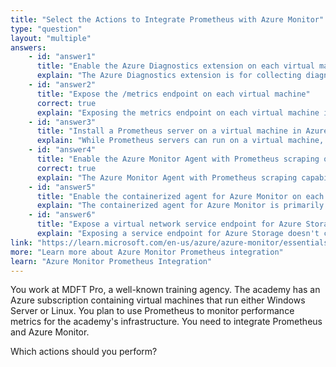 ```yaml
---
title: "Select the Actions to Integrate Prometheus with Azure Monitor"
type: "question"
layout: "multiple"
answers:
    - id: "answer1"
      title: "Enable the Azure Diagnostics extension on each virtual machine"
      explain: "The Azure Diagnostics extension is for collecting diagnostic logs and metrics, but it doesn't specifically enable Prometheus integration with Azure Monitor. This would collect metrics but not in the Prometheus format needed for this integration."
    - id: "answer2"
      title: "Expose the /metrics endpoint on each virtual machine"
      correct: true
      explain: "Exposing the metrics endpoint on each virtual machine is necessary for Prometheus integration with Azure Monitor. This allows the Prometheus scraper to access and collect the metrics generated by applications running on the virtual machines, making them available for monitoring in Azure Monitor."
    - id: "answer3"
      title: "Install a Prometheus server on a virtual machine in Azure"
      explain: "While Prometheus servers can run on a virtual machine, for Azure Monitor integration, you don't need to install a separate Prometheus server on a VM. Azure Monitor can scrape Prometheus metrics directly without requiring a dedicated Prometheus server."
    - id: "answer4"
      title: "Enable the Azure Monitor Agent with Prometheus scraping on each virtual machine"
      correct: true
      explain: "The Azure Monitor Agent with Prometheus scraping capability is a key component for integrating Prometheus with Azure Monitor. It collects Prometheus metrics from the exposed endpoints and forwards them to Azure Monitor, enabling centralized monitoring of Prometheus metrics within the Azure ecosystem."
    - id: "answer5"
      title: "Enable the containerized agent for Azure Monitor on each virtual machine"
      explain: "The containerized agent for Azure Monitor is primarily for container monitoring scenarios, not for direct Prometheus integration with virtual machines that aren't running containers."
    - id: "answer6"
      title: "Expose a virtual network service endpoint for Azure Storage"
      explain: "Exposing a service endpoint for Azure Storage doesn't contribute to integrating Prometheus with Azure Monitor. This is used for securing connections to Azure Storage services."
link: "https://learn.microsoft.com/en-us/azure/azure-monitor/essentials/prometheus-metrics-overview"
more: "Learn more about Azure Monitor Prometheus integration"
learn: "Azure Monitor Prometheus Integration"
---
```

You work at MDFT Pro, a well-known training agency. The academy has an Azure subscription containing virtual machines that run either Windows Server or Linux. You plan to use Prometheus to monitor performance metrics for the academy's infrastructure. You need to integrate Prometheus and Azure Monitor.

Which actions should you perform?
